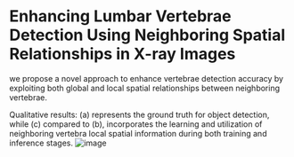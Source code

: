 # Enhancing Lumbar Vertebrae Detection Using Neighboring Spatial Relationships in X-ray Images
we propose a novel approach to enhance vertebrae detection accuracy by exploiting both global and local spatial relationships between neighboring vertebrae. 

Qualitative results: (a) represents the ground truth for object detection, while (c) compared to (b), incorporates the learning and utilization of neighboring vertebra local spatial information during both training and inference stages.
![image](https://github.com/zengyuyuyu/neighbor/assets/163627658/5f05a0b8-664e-4486-9364-3feeb1929a3b)
